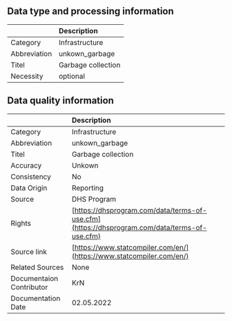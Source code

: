 ## Data type and processing information 

|              | Description        |
|:-------------|:-------------------|
| Category     | Infrastructure     |
| Abbreviation | unkown_garbage     |
| Titel        | Garbage collection |
| Necessity    | optional           |

## Data quality information 

|                          | Description                                                                                  |
|:-------------------------|:---------------------------------------------------------------------------------------------|
| Category                 | Infrastructure                                                                               |
| Abbreviation             | unkown_garbage                                                                               |
| Titel                    | Garbage collection                                                                           |
| Accuracy                 | Unkown                                                                                       |
| Consistency              | No                                                                                           |
| Data Origin              | Reporting                                                                                    |
| Source                   | DHS Program                                                                                  |
| Rights                   | [https://dhsprogram.com/data/terms-of-use.cfm](https://dhsprogram.com/data/terms-of-use.cfm) |
| Source link              | [https://www.statcompiler.com/en/](https://www.statcompiler.com/en/)                         |
| Related Sources          | None                                                                                         |
| Documentaion Contributor | KrN                                                                                          |
| Documentation Date       | 02.05.2022                                                                                   |